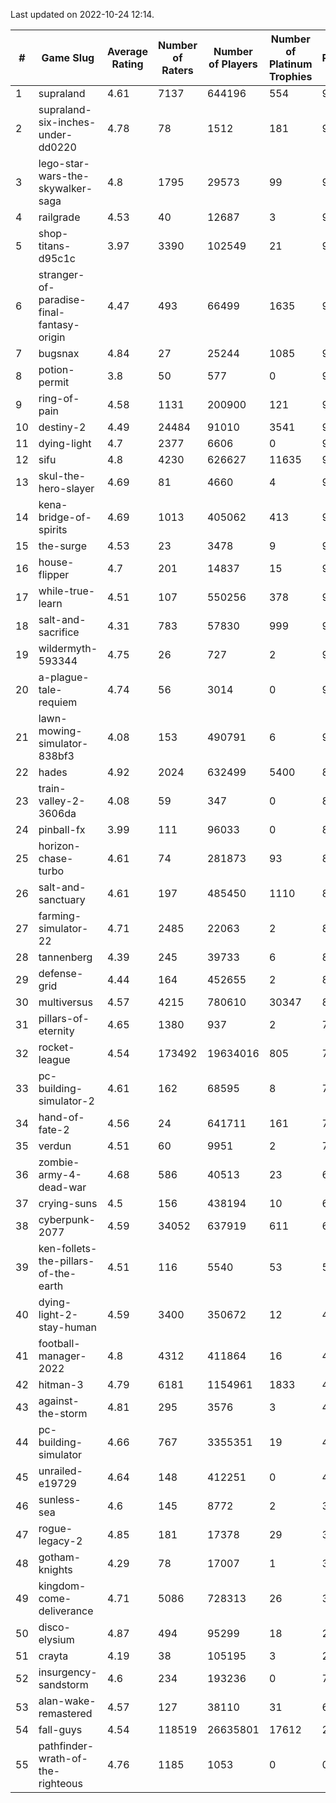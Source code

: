Last updated on 2022-10-24 12:14.


|#|Game Slug|Average Rating|Number of Raters|Number of Players|Number of Platinum Trophies|Max Rarity (%)|
|---|---|---|---|---|---|---|
|1|supraland|4.61|7137|644196|554|99|
|2|supraland-six-inches-under-dd0220|4.78|78|1512|181|99|
|3|lego-star-wars-the-skywalker-saga|4.8|1795|29573|99|98|
|4|railgrade|4.53|40|12687|3|98|
|5|shop-titans-d95c1c|3.97|3390|102549|21|98|
|6|stranger-of-paradise-final-fantasy-origin|4.47|493|66499|1635|98|
|7|bugsnax|4.84|27|25244|1085|97|
|8|potion-permit|3.8|50|577|0|97|
|9|ring-of-pain|4.58|1131|200900|121|97|
|10|destiny-2|4.49|24484|91010|3541|96|
|11|dying-light|4.7|2377|6606|0|96|
|12|sifu|4.8|4230|626627|11635|96|
|13|skul-the-hero-slayer|4.69|81|4660|4|96|
|14|kena-bridge-of-spirits|4.69|1013|405062|413|94|
|15|the-surge|4.53|23|3478|9|94|
|16|house-flipper|4.7|201|14837|15|93|
|17|while-true-learn|4.51|107|550256|378|93|
|18|salt-and-sacrifice|4.31|783|57830|999|91|
|19|wildermyth-593344|4.75|26|727|2|91|
|20|a-plague-tale-requiem|4.74|56|3014|0|90|
|21|lawn-mowing-simulator-838bf3|4.08|153|490791|6|90|
|22|hades|4.92|2024|632499|5400|89|
|23|train-valley-2-3606da|4.08|59|347|0|88|
|24|pinball-fx|3.99|111|96033|0|85|
|25|horizon-chase-turbo|4.61|74|281873|93|83|
|26|salt-and-sanctuary|4.61|197|485450|1110|83|
|27|farming-simulator-22|4.71|2485|22063|2|82|
|28|tannenberg|4.39|245|39733|6|82|
|29|defense-grid|4.44|164|452655|2|80|
|30|multiversus|4.57|4215|780610|30347|80|
|31|pillars-of-eternity|4.65|1380|937|2|79|
|32|rocket-league|4.54|173492|19634016|805|75|
|33|pc-building-simulator-2|4.61|162|68595|8|74|
|34|hand-of-fate-2|4.56|24|641711|161|72|
|35|verdun|4.51|60|9951|2|70|
|36|zombie-army-4-dead-war|4.68|586|40513|23|66|
|37|crying-suns|4.5|156|438194|10|65|
|38|cyberpunk-2077|4.59|34052|637919|611|61|
|39|ken-follets-the-pillars-of-the-earth|4.51|116|5540|53|54|
|40|dying-light-2-stay-human|4.59|3400|350672|12|48|
|41|football-manager-2022|4.8|4312|411864|16|48|
|42|hitman-3|4.79|6181|1154961|1833|48|
|43|against-the-storm|4.81|295|3576|3|47|
|44|pc-building-simulator|4.66|767|3355351|19|47|
|45|unrailed-e19729|4.64|148|412251|0|40|
|46|sunless-sea|4.6|145|8772|2|37|
|47|rogue-legacy-2|4.85|181|17378|29|36|
|48|gotham-knights|4.29|78|17007|1|35|
|49|kingdom-come-deliverance|4.71|5086|728313|26|30|
|50|disco-elysium|4.87|494|95299|18|28|
|51|crayta|4.19|38|105195|3|23|
|52|insurgency-sandstorm|4.6|234|193236|0|7|
|53|alan-wake-remastered|4.57|127|38110|31|6|
|54|fall-guys|4.54|118519|26635801|17612|2|
|55|pathfinder-wrath-of-the-righteous|4.76|1185|1053|0|0.1|
